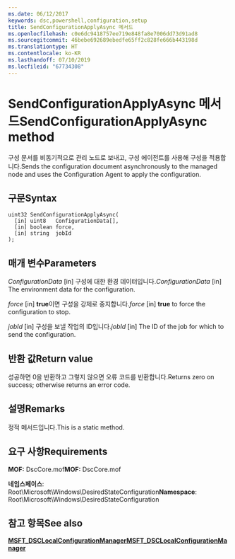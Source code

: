 ```yaml
---
ms.date: 06/12/2017
keywords: dsc,powershell,configuration,setup
title: SendConfigurationApplyAsync 메서드
ms.openlocfilehash: c0e6dc9418757ee719e848fa8e7006dd73d91ad8
ms.sourcegitcommit: 46bebe692689ebedfe65ff2c828fe666b443198d
ms.translationtype: HT
ms.contentlocale: ko-KR
ms.lasthandoff: 07/10/2019
ms.locfileid: "67734308"
---
```

# <a name="sendconfigurationapplyasync-method"></a><span data-ttu-id="e869d-103">SendConfigurationApplyAsync 메서드</span><span class="sxs-lookup"><span data-stu-id="e869d-103">SendConfigurationApplyAsync method</span></span>

<span data-ttu-id="e869d-104">구성 문서를 비동기적으로 관리 노드로 보내고, 구성 에이전트를 사용해 구성을 적용합니다.</span><span class="sxs-lookup"><span data-stu-id="e869d-104">Sends the configuration document asynchronously to the managed node and uses the Configuration Agent to apply the configuration.</span></span>

## <a name="syntax"></a><span data-ttu-id="e869d-105">구문</span><span class="sxs-lookup"><span data-stu-id="e869d-105">Syntax</span></span>

```mof
uint32 SendConfigurationApplyAsync(
  [in] uint8   ConfigurationData[],
  [in] boolean force,
  [in] string  jobId
);
```

## <a name="parameters"></a><span data-ttu-id="e869d-106">매개 변수</span><span class="sxs-lookup"><span data-stu-id="e869d-106">Parameters</span></span>

<span data-ttu-id="e869d-107">*ConfigurationData* \[in\] 구성에 대한 환경 데이터입니다.</span><span class="sxs-lookup"><span data-stu-id="e869d-107">*ConfigurationData* \[in\] The environment data for the configuration.</span></span>

<span data-ttu-id="e869d-108">*force* \[in\] **true**이면 구성을 강제로 중지합니다.</span><span class="sxs-lookup"><span data-stu-id="e869d-108">*force* \[in\] **true** to force the configuration to stop.</span></span>

<span data-ttu-id="e869d-109">*jobId* \[in\] 구성을 보낼 작업의 ID입니다.</span><span class="sxs-lookup"><span data-stu-id="e869d-109">*jobId* \[in\] The ID of the job for which to send the configuration.</span></span>

## <a name="return-value"></a><span data-ttu-id="e869d-110">반환 값</span><span class="sxs-lookup"><span data-stu-id="e869d-110">Return value</span></span>

<span data-ttu-id="e869d-111">성공하면 0을 반환하고 그렇지 않으면 오류 코드를 반환합니다.</span><span class="sxs-lookup"><span data-stu-id="e869d-111">Returns zero on success; otherwise returns an error code.</span></span>

## <a name="remarks"></a><span data-ttu-id="e869d-112">설명</span><span class="sxs-lookup"><span data-stu-id="e869d-112">Remarks</span></span>

<span data-ttu-id="e869d-113">정적 메서드입니다.</span><span class="sxs-lookup"><span data-stu-id="e869d-113">This is a static method.</span></span>

## <a name="requirements"></a><span data-ttu-id="e869d-114">요구 사항</span><span class="sxs-lookup"><span data-stu-id="e869d-114">Requirements</span></span>

<span data-ttu-id="e869d-115">**MOF:** DscCore.mof</span><span class="sxs-lookup"><span data-stu-id="e869d-115">**MOF:** DscCore.mof</span></span>

<span data-ttu-id="e869d-116">**네임스페이스**: Root\Microsoft\Windows\DesiredStateConfiguration</span><span class="sxs-lookup"><span data-stu-id="e869d-116">**Namespace**: Root\Microsoft\Windows\DesiredStateConfiguration</span></span>

## <a name="see-also"></a><span data-ttu-id="e869d-117">참고 항목</span><span class="sxs-lookup"><span data-stu-id="e869d-117">See also</span></span>

[<span data-ttu-id="e869d-118">**MSFT_DSCLocalConfigurationManager**</span><span class="sxs-lookup"><span data-stu-id="e869d-118">**MSFT_DSCLocalConfigurationManager**</span></span>](msft-dsclocalconfigurationmanager.md)
